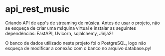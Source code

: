 # api_rest_music
Criando API de app's de streaming de música. Antes de usar o projeto, não se esqueça de criar uma máquina virtual e instalar as seguintes dependências: 
FastAPI, Uvicorn, sqlalchemy, Jinja2!

O banco de dados utilizado neste projeto foi o PostgreSQL, logo não esqueça de modificar a conexão com o banco no arquivo database.py!



